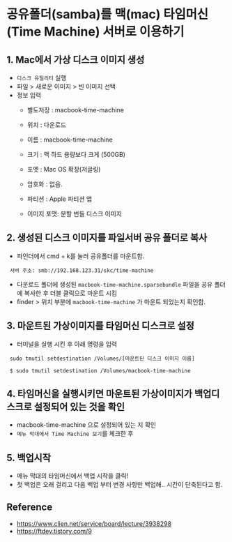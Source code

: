 # 공유폴더(samba)를 맥(mac) 타임머신(Time Machine) 서버로 이용하기

## 1. Mac에서 가상 디스크 이미지 생성 
- `디스크 유틸리티` 실행 
- 파일 > 새로운 이미지 > 빈 이미지 선택 
- 정보 입력 
    - 별도저장 : macbook-time-machine
    - 위치 : 다운로드 
    
    - 이름 : macbook-time-machine
    - 크기 : 맥 하드 용량보다 크게 (500GB)
    - 포멧 : Mac OS 확장(저글링)
    - 암호화 : 없음.
    - 파티션 : Apple 파티션 앱 
    - 이미지 포맷: 분할 번들 디스크 이미지 

## 2. 생성된 디스크 이미지를 파일서버 공유 폴더로 복사 
- 파인더에서 cmd + k를 눌러 공유폴더를 마운트함. 
```
 서버 주소: smb://192.168.123.31/skc/time-machine
```

- 다운로드 폴더에 생성된 `macbook-time-machine.sparsebundle` 파일을 공유 폴더에 복사한 후 더블 클릭으로 마운트 시킴
- finder > 위치 부분에 `macbook-time-machine` 가 마운트 되었는지 확인함. 


## 3. 마운트된 가상이미지를 타임머신 디스크로 설정 
- 터미널을 실행 시킨 후 아래 명령을 입력 
```
 sudo tmutil setdestination /Volumes/[마운트된 디스크 이미지 이름]
 
 $ sudo tmutil setdestination /Volumes/macbook-time-machine
```

## 4. 타임머신을 실행시키면 마운트된 가상이미지가 백업디스크로 설정되어 있는 것을 확인
- macbook-time-machine 으로 설정되어 있는 지 확인 
- `메뉴 막대에서 Time Machine 보기`를 체크한 후 

## 5. 백업시작 
- 메뉴 막대의 타임머신에서 백업 시작을 클릭!
- 첫 백업은 오래 걸리고 다음 백업 부터 변경 사항만 백업해.. 시간이 단축된다고 함.






## Reference
- https://www.clien.net/service/board/lecture/3938298
- https://ftdev.tistory.com/9